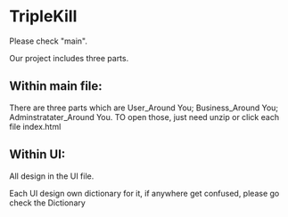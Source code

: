 # TripleKill
 

Please check "main". 


Our project includes three parts. 

## Within main file:
There are three parts which are User_Around You; Business_Around You; Adminstratater_Around You. 
TO open those, just need unzip or click each file index.html 

## Within UI:
All design in the UI file. 

Each UI design own dictionary for it, if anywhere get confused, please go check the Dictionary
